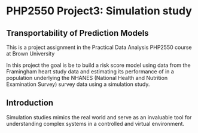 # PHP2550 Project3: Simulation study
## Transportability of Prediction Models
 This is a project assignment in the Practical Data Analysis PHP2550 course at Brown University
 
 In this project the goal is be to build a risk score model using data from the Framingham heart study data and estimating its performance of in a population underlying the NHANES (National Health and Nutrition Examination Survey) survey data using a simulation study. 
## Introduction
Simulation studies mimics the real world and serve as an invaluable tool for understanding complex systems
in a controlled and virtual environment. 

